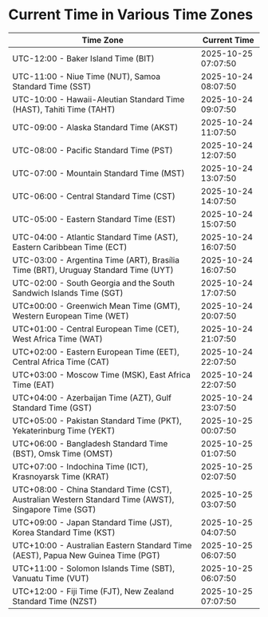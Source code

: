 # Current Time in Various Time Zones

| Time Zone | Current Time |
|-----------|--------------|
| UTC-12:00 - Baker Island Time (BIT) | 2025-10-25 07:07:50 |
| UTC-11:00 - Niue Time (NUT), Samoa Standard Time (SST) | 2025-10-24 08:07:50 |
| UTC-10:00 - Hawaii-Aleutian Standard Time (HAST), Tahiti Time (TAHT) | 2025-10-24 09:07:50 |
| UTC-09:00 - Alaska Standard Time (AKST) | 2025-10-24 11:07:50 |
| UTC-08:00 - Pacific Standard Time (PST) | 2025-10-24 12:07:50 |
| UTC-07:00 - Mountain Standard Time (MST) | 2025-10-24 13:07:50 |
| UTC-06:00 - Central Standard Time (CST) | 2025-10-24 14:07:50 |
| UTC-05:00 - Eastern Standard Time (EST) | 2025-10-24 15:07:50 |
| UTC-04:00 - Atlantic Standard Time (AST), Eastern Caribbean Time (ECT) | 2025-10-24 16:07:50 |
| UTC-03:00 - Argentina Time (ART), Brasília Time (BRT), Uruguay Standard Time (UYT) | 2025-10-24 16:07:50 |
| UTC-02:00 - South Georgia and the South Sandwich Islands Time (SGT) | 2025-10-24 17:07:50 |
| UTC±00:00 - Greenwich Mean Time (GMT), Western European Time (WET) | 2025-10-24 20:07:50 |
| UTC+01:00 - Central European Time (CET), West Africa Time (WAT) | 2025-10-24 21:07:50 |
| UTC+02:00 - Eastern European Time (EET), Central Africa Time (CAT) | 2025-10-24 22:07:50 |
| UTC+03:00 - Moscow Time (MSK), East Africa Time (EAT) | 2025-10-24 22:07:50 |
| UTC+04:00 - Azerbaijan Time (AZT), Gulf Standard Time (GST) | 2025-10-24 23:07:50 |
| UTC+05:00 - Pakistan Standard Time (PKT), Yekaterinburg Time (YEKT) | 2025-10-25 00:07:50 |
| UTC+06:00 - Bangladesh Standard Time (BST), Omsk Time (OMST) | 2025-10-25 01:07:50 |
| UTC+07:00 - Indochina Time (ICT), Krasnoyarsk Time (KRAT) | 2025-10-25 02:07:50 |
| UTC+08:00 - China Standard Time (CST), Australian Western Standard Time (AWST), Singapore Time (SGT) | 2025-10-25 03:07:50 |
| UTC+09:00 - Japan Standard Time (JST), Korea Standard Time (KST) | 2025-10-25 04:07:50 |
| UTC+10:00 - Australian Eastern Standard Time (AEST), Papua New Guinea Time (PGT) | 2025-10-25 06:07:50 |
| UTC+11:00 - Solomon Islands Time (SBT), Vanuatu Time (VUT) | 2025-10-25 06:07:50 |
| UTC+12:00 - Fiji Time (FJT), New Zealand Standard Time (NZST) | 2025-10-25 07:07:50 |
